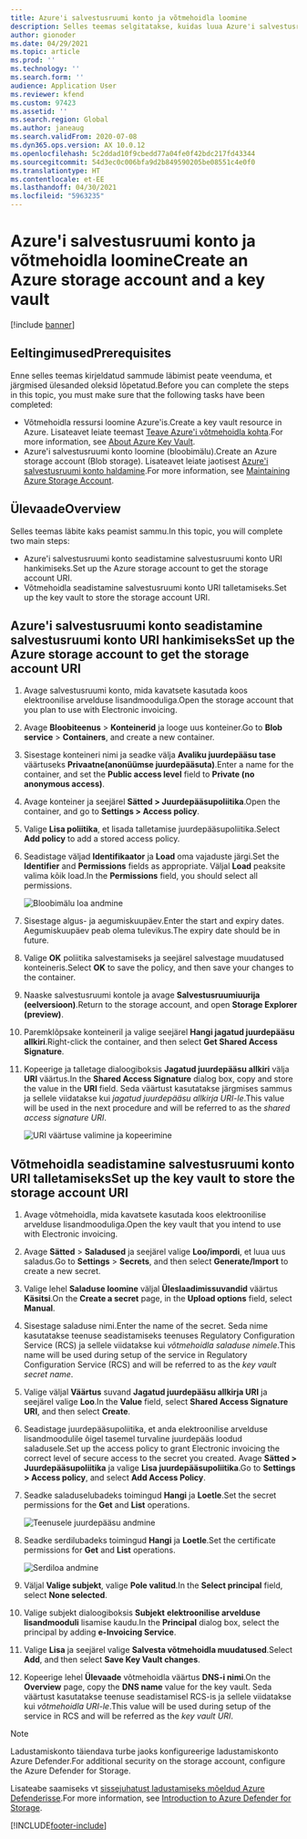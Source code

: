 ```yaml
---
title: Azure'i salvestusruumi konto ja võtmehoidla loomine
description: Selles teemas selgitatakse, kuidas luua Azure'i salvestusruumi kontot ja võtmehoidlat.
author: gionoder
ms.date: 04/29/2021
ms.topic: article
ms.prod: ''
ms.technology: ''
ms.search.form: ''
audience: Application User
ms.reviewer: kfend
ms.custom: 97423
ms.assetid: ''
ms.search.region: Global
ms.author: janeaug
ms.search.validFrom: 2020-07-08
ms.dyn365.ops.version: AX 10.0.12
ms.openlocfilehash: 5c2ddad10f9cbedd77a04fe0f42bdc217fd43344
ms.sourcegitcommit: 54d3ec0c006bfa9d2b849590205be08551c4e0f0
ms.translationtype: HT
ms.contentlocale: et-EE
ms.lasthandoff: 04/30/2021
ms.locfileid: "5963235"
---
```

# <a name="create-an-azure-storage-account-and-a-key-vault"></a><span data-ttu-id="e9bf0-103">Azure'i salvestusruumi konto ja võtmehoidla loomine</span><span class="sxs-lookup"><span data-stu-id="e9bf0-103">Create an Azure storage account and a key vault</span></span>

[!include [banner](../includes/banner.md)]

## <a name="prerequisites"></a><span data-ttu-id="e9bf0-104">Eeltingimused</span><span class="sxs-lookup"><span data-stu-id="e9bf0-104">Prerequisites</span></span>

<span data-ttu-id="e9bf0-105">Enne selles teemas kirjeldatud sammude läbimist peate veenduma, et järgmised ülesanded oleksid lõpetatud.</span><span class="sxs-lookup"><span data-stu-id="e9bf0-105">Before you can complete the steps in this topic, you must make sure that the following tasks have been completed:</span></span>

- <span data-ttu-id="e9bf0-106">Võtmehoidla ressursi loomine Azure'is.</span><span class="sxs-lookup"><span data-stu-id="e9bf0-106">Create a key vault resource in Azure.</span></span> <span data-ttu-id="e9bf0-107">Lisateavet leiate teemast [Teave Azure'i võtmehoidla kohta](/azure/key-vault/general/overview).</span><span class="sxs-lookup"><span data-stu-id="e9bf0-107">For more information, see [About Azure Key Vault](/azure/key-vault/general/overview).</span></span>
- <span data-ttu-id="e9bf0-108">Azure'i salvestusruumi konto loomine (bloobimälu).</span><span class="sxs-lookup"><span data-stu-id="e9bf0-108">Create an Azure storage account (Blob storage).</span></span> <span data-ttu-id="e9bf0-109">Lisateavet leiate jaotisest [Azure'i salvestusruumi konto haldamine](/azure/storage/blobs/).</span><span class="sxs-lookup"><span data-stu-id="e9bf0-109">For more information, see [Maintaining Azure Storage Account](/azure/storage/blobs/).</span></span>

## <a name="overview"></a><span data-ttu-id="e9bf0-110">Ülevaade</span><span class="sxs-lookup"><span data-stu-id="e9bf0-110">Overview</span></span>

<span data-ttu-id="e9bf0-111">Selles teemas läbite kaks peamist sammu.</span><span class="sxs-lookup"><span data-stu-id="e9bf0-111">In this topic, you will complete two main steps:</span></span>

- <span data-ttu-id="e9bf0-112">Azure'i salvestusruumi konto seadistamine salvestusruumi konto URI hankimiseks.</span><span class="sxs-lookup"><span data-stu-id="e9bf0-112">Set up the Azure storage account to get the storage account URI.</span></span>
- <span data-ttu-id="e9bf0-113">Võtmehoidla seadistamine salvestusruumi konto URI talletamiseks.</span><span class="sxs-lookup"><span data-stu-id="e9bf0-113">Set up the key vault to store the storage account URI.</span></span>

## <a name="set-up-the-azure-storage-account-to-get-the-storage-account-uri"></a><span data-ttu-id="e9bf0-114">Azure'i salvestusruumi konto seadistamine salvestusruumi konto URI hankimiseks</span><span class="sxs-lookup"><span data-stu-id="e9bf0-114">Set up the Azure storage account to get the storage account URI</span></span>

1. <span data-ttu-id="e9bf0-115">Avage salvestusruumi konto, mida kavatsete kasutada koos elektroonilise arvelduse lisandmooduliga.</span><span class="sxs-lookup"><span data-stu-id="e9bf0-115">Open the storage account that you plan to use with Electronic invoicing.</span></span>
2. <span data-ttu-id="e9bf0-116">Avage **Bloobiteenus** \> **Konteinerid** ja looge uus konteiner.</span><span class="sxs-lookup"><span data-stu-id="e9bf0-116">Go to **Blob service** \> **Containers**, and create a new container.</span></span>
3. <span data-ttu-id="e9bf0-117">Sisestage konteineri nimi ja seadke välja **Avaliku juurdepääsu tase** väärtuseks **Privaatne(anonüümse juurdepääsuta)**.</span><span class="sxs-lookup"><span data-stu-id="e9bf0-117">Enter a name for the container, and set the **Public access level** field to **Private (no anonymous access)**.</span></span>
4. <span data-ttu-id="e9bf0-118">Avage konteiner ja seejärel **Sätted \> Juurdepääsupoliitika**.</span><span class="sxs-lookup"><span data-stu-id="e9bf0-118">Open the container, and go to **Settings \> Access policy**.</span></span>
5. <span data-ttu-id="e9bf0-119">Valige **Lisa poliitika**, et lisada talletamise juurdepääsupoliitika.</span><span class="sxs-lookup"><span data-stu-id="e9bf0-119">Select **Add policy** to add a stored access policy.</span></span>
6. <span data-ttu-id="e9bf0-120">Seadistage väljad **Identifikaator** ja **Load** oma vajaduste järgi.</span><span class="sxs-lookup"><span data-stu-id="e9bf0-120">Set the **Identifier** and **Permissions** fields as appropriate.</span></span> <span data-ttu-id="e9bf0-121">Väljal **Load** peaksite valima kõik load.</span><span class="sxs-lookup"><span data-stu-id="e9bf0-121">In the **Permissions** field, you should select all permissions.</span></span>

    ![Bloobimälu loa andmine](media/e-Invoicing-services-create-azure-resources-grant-blob-permissions.png)

7. <span data-ttu-id="e9bf0-123">Sisestage algus- ja aegumiskuupäev.</span><span class="sxs-lookup"><span data-stu-id="e9bf0-123">Enter the start and expiry dates.</span></span> <span data-ttu-id="e9bf0-124">Aegumiskuupäev peab olema tulevikus.</span><span class="sxs-lookup"><span data-stu-id="e9bf0-124">The expiry date should be in future.</span></span>
8. <span data-ttu-id="e9bf0-125">Valige **OK** poliitika salvestamiseks ja seejärel salvestage muudatused konteineris.</span><span class="sxs-lookup"><span data-stu-id="e9bf0-125">Select **OK** to save the policy, and then save your changes to the container.</span></span>
9. <span data-ttu-id="e9bf0-126">Naaske salvestusruumi kontole ja avage **Salvestusruumiuurija (eelversioon)**.</span><span class="sxs-lookup"><span data-stu-id="e9bf0-126">Return to the storage account, and open **Storage Explorer (preview)**.</span></span>
10. <span data-ttu-id="e9bf0-127">Paremklõpsake konteineril ja valige seejärel **Hangi jagatud juurdepääsu allkiri**.</span><span class="sxs-lookup"><span data-stu-id="e9bf0-127">Right-click the container, and then select **Get Shared Access Signature**.</span></span>
11. <span data-ttu-id="e9bf0-128">Kopeerige ja talletage dialoogiboksis **Jagatud juurdepääsu allkiri** välja **URI** väärtus.</span><span class="sxs-lookup"><span data-stu-id="e9bf0-128">In the **Shared Access Signature** dialog box, copy and store the value in the **URI** field.</span></span> <span data-ttu-id="e9bf0-129">Seda väärtust kasutatakse järgmises sammus ja sellele viidatakse kui *jagatud juurdepääsu allkirja URI-le*.</span><span class="sxs-lookup"><span data-stu-id="e9bf0-129">This value will be used in the next procedure and will be referred to as the *shared access signature URI*.</span></span>

    ![URI väärtuse valimine ja kopeerimine](media/e-Invoicing-services-create-azure-resources-select-and-copy-uri.png)

## <a name="set-up-the-key-vault-to-store-the-storage-account-uri"></a><span data-ttu-id="e9bf0-131">Võtmehoidla seadistamine salvestusruumi konto URI talletamiseks</span><span class="sxs-lookup"><span data-stu-id="e9bf0-131">Set up the key vault to store the storage account URI</span></span>

1. <span data-ttu-id="e9bf0-132">Avage võtmehoidla, mida kavatsete kasutada koos elektroonilise arvelduse lisandmooduliga.</span><span class="sxs-lookup"><span data-stu-id="e9bf0-132">Open the key vault that you intend to use with Electronic invoicing.</span></span>
2. <span data-ttu-id="e9bf0-133">Avage **Sätted** \> **Saladused** ja seejärel valige **Loo/impordi**, et luua uus saladus.</span><span class="sxs-lookup"><span data-stu-id="e9bf0-133">Go to **Settings** \> **Secrets**, and then select **Generate/Import** to create a new secret.</span></span>
3. <span data-ttu-id="e9bf0-134">Valige lehel **Saladuse loomine** väljal **Üleslaadimissuvandid** väärtus **Käsitsi**.</span><span class="sxs-lookup"><span data-stu-id="e9bf0-134">On the **Create a secret** page, in the **Upload options** field, select **Manual**.</span></span>
4. <span data-ttu-id="e9bf0-135">Sisestage saladuse nimi.</span><span class="sxs-lookup"><span data-stu-id="e9bf0-135">Enter the name of the secret.</span></span> <span data-ttu-id="e9bf0-136">Seda nime kasutatakse teenuse seadistamiseks teenuses Regulatory Configuration Service (RCS) ja sellele viidatakse kui *võtmehoidla saladuse nimele*.</span><span class="sxs-lookup"><span data-stu-id="e9bf0-136">This name will be used during setup of the service in Regulatory Configuration Service (RCS) and will be referred to as the *key vault secret name*.</span></span>
5. <span data-ttu-id="e9bf0-137">Valige väljal **Väärtus** suvand **Jagatud juurdepääsu allkirja URI** ja seejärel valige **Loo**.</span><span class="sxs-lookup"><span data-stu-id="e9bf0-137">In the **Value** field, select **Shared Access Signature URI**, and then select **Create**.</span></span>
6. <span data-ttu-id="e9bf0-138">Seadistage juurdepääsupoliitika, et anda elektroonilise arvelduse lisandmoodulile õigel tasemel turvaline juurdepääs loodud saladusele.</span><span class="sxs-lookup"><span data-stu-id="e9bf0-138">Set up the access policy to grant Electronic invoicing the correct level of secure access to the secret you created.</span></span> <span data-ttu-id="e9bf0-139">Avage **Sätted \> Juurdepääsupoliitika** ja valige **Lisa juurdepääsupoliitika**.</span><span class="sxs-lookup"><span data-stu-id="e9bf0-139">Go to **Settings \> Access policy**, and select **Add Access Policy**.</span></span>
7. <span data-ttu-id="e9bf0-140">Seadke saladuselubadeks toimingud **Hangi** ja **Loetle**.</span><span class="sxs-lookup"><span data-stu-id="e9bf0-140">Set the secret permissions for the **Get** and **List** operations.</span></span>

    ![Teenusele juurdepääsu andmine](media/e-Invoicing-services-create-azure-resources-grant-service-access.png)

8. <span data-ttu-id="e9bf0-142">Seadke serdilubadeks toimingud **Hangi** ja **Loetle**.</span><span class="sxs-lookup"><span data-stu-id="e9bf0-142">Set the certificate permissions for **Get** and **List** operations.</span></span>

    ![Serdiloa andmine](media/e-Invoicing-services-create-azure-resources-grant-certificate-permission.png)

9. <span data-ttu-id="e9bf0-144">Väljal **Valige subjekt**, valige **Pole valitud**.</span><span class="sxs-lookup"><span data-stu-id="e9bf0-144">In the **Select principal** field, select **None selected**.</span></span>
10. <span data-ttu-id="e9bf0-145">Valige subjekt dialoogiboksis **Subjekt** **elektroonilise arvelduse lisandmooduli** lisamise kaudu.</span><span class="sxs-lookup"><span data-stu-id="e9bf0-145">In the **Principal** dialog box, select the principal by adding **e-Invoicing Service**.</span></span>
11. <span data-ttu-id="e9bf0-146">Valige **Lisa** ja seejärel valige **Salvesta võtmehoidla muudatused**.</span><span class="sxs-lookup"><span data-stu-id="e9bf0-146">Select **Add**, and then select **Save Key Vault changes**.</span></span>
12. <span data-ttu-id="e9bf0-147">Kopeerige lehel **Ülevaade** võtmehoidla väärtus **DNS-i nimi**.</span><span class="sxs-lookup"><span data-stu-id="e9bf0-147">On the **Overview** page, copy the **DNS name** value for the key vault.</span></span> <span data-ttu-id="e9bf0-148">Seda väärtust kasutatakse teenuse seadistamisel RCS-is ja sellele viidatakse kui *võtmehoidla URI-le*.</span><span class="sxs-lookup"><span data-stu-id="e9bf0-148">This value will be used during setup of the service in RCS and will be referred as the *key vault URI*.</span></span>

> [!NOTE]
> <span data-ttu-id="e9bf0-149">Ladustamiskonto täiendava turbe jaoks konfigureerige ladustamiskonto Azure Defender.</span><span class="sxs-lookup"><span data-stu-id="e9bf0-149">For additional security on the storage account, configure the Azure Defender for Storage.</span></span>
> 
> <span data-ttu-id="e9bf0-150">Lisateabe saamiseks vt [sissejuhatust ladustamiseks mõeldud Azure Defenderisse](/azure/security-center/defender-for-storage-introduction).</span><span class="sxs-lookup"><span data-stu-id="e9bf0-150">For more information, see [Introduction to Azure Defender for Storage](/azure/security-center/defender-for-storage-introduction).</span></span>


[!INCLUDE[footer-include](../../includes/footer-banner.md)]
